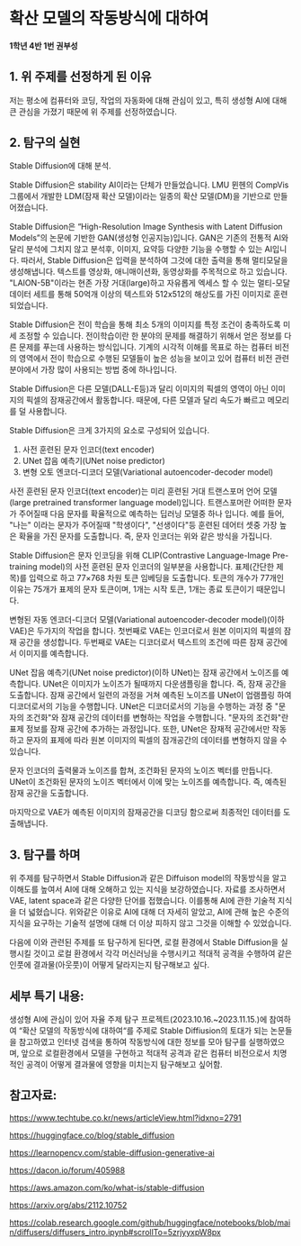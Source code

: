 # 확산 모델의 작동방식에 대하여
#### 1학년 4반 1번 권부성

## 1. 위 주제를 선정하게 된 이유
저는 평소에 컴퓨터와 코딩, 작업의 자동화에 대해 관심이 있고, 특히 생성형 AI에 대해 큰 관심을 가졌기 때문에 위 주제를 선정하였습니다.



## 2. 탐구의 실현
Stable Diffusion에 대해 분석.

Stable Diffusion은 stability AI이라는 단체가 만들었습니다.
LMU 뮌헨의 CompVis 그룹에서 개발한 LDM(잠재 확산 모델)이라는 일종의 확산 모델(DM)을 기반으로 만들어졌습니다.

Stable Diffusion은 “High-Resolution Image Synthesis with Latent Diffusion Models”의 논문에 기반한 GAN(생성형 인공지능)입니다. GAN은 기존의 전통적 AI와 달리 분석에 그치지 않고 분석후, 이미지, 요약등 다양한 기능을 수행할 수 있는 AI입니다.
따러서, Stable Diffusion은 입력을 분석하여 그것에 대한 출력을 통해 멀티모달을 생성해냅니다.
텍스트를 영상화, 애니매이션화, 동영상화를 주목적으로 하고 있습니다.
"LAION-5B"이라는 현존 가장 거대(large)하고 자유롭게 엑세스 할 수 있는 멀티-모달데이터 세트를 통해
50억개 이상의 텍스트와 512x512의 해상도를 가진 이미지로 훈련 되었습니다.

Stable Diffusion은 전이 학습을 통해 최소 5개의 이미지를 특정 조건이 충족하도록 미세 조정할 수 있습니다.
전이학습이란 한 분야의 문제를 해결하기 위해서 얻은 정보를 다른 문제를 푸는데 사용하는 방식입니다.
기계의 시각적 이해를 목표로 하는 컴퓨터 비전의 영역에서 전이 학습으로 수행된 모델들이 높은 성능을 보이고 있어
컴퓨터 비전 관련 분야에서 가장 많이 사용되는 방법 중에 하나입니다.

Stable Diffusion은 다른 모델(DALL-E등)과 달리 이미지의 픽셀의 영역이 아닌 이미지의 픽셀의 잠재공간에서 활동합니다.
때문에, 다른 모델과 달리 속도가 빠르고 메모리를 덜 사용합니다.


Stable Diffusion은 크게 3가지의 요소로 구성되어 있습니다.
1. 사전 훈련된 문자 인코더(text encoder)
2. UNet 잡음 예측기(UNet noise predictor)
3. 변형 오토 엔코더-디코더 모델(Variational autoencoder-decoder model)

사전 훈련된 문자 인코더(text encoder)는 미리 훈련된 거대 트랜스포머 언어 모델(large pretrained transformer language model)입니다.
트랜스포머란 어떠한 문자가 주어질때 다음 문자를 확율적으로 예측하는 딥러닝 모델중 하나 입니다.
예를 들어, "나는" 이라는 문자가 주어질때 "학생이다", "선생이다"등 훈련된 데어터 셋중 가장 높은 확율을 가진 문자를 도출합니다.
즉, 문자 인코더는 위와 같은 방식을 가집니다.

Stable Diffusion은 문자 인코딩을 위해 CLIP(Contrastive Language-Image Pre-training model)의 사전 훈련된 문자 인코더의 일부분을 사용합니다.
표제(간단한 제목)를 입력으로 하고 77×768 차원 토큰 임베딩을 도출합니다.
토큰의 개수가 77개인 이유는 75개가 표제의 문자 토큰이며, 1개는 시작 토큰, 1개는 종료 토큰이기 때문입니다.

변형된 자동 엔코더-디코더 모델(Variational autoencoder-decoder model)(이하 VAE)은 두가지의 작업을 합니다.
첫번째로 VAE는 인코더로서 원본 이미지의 픽셀의 잠재 공간을 생성합니다.
두번째로 VAE는 디코더로서 텍스트의 조건에 따른 잠재 공간에서 이미지를 예측합니다.

UNet 잡음 예측기(UNet noise predictor)(이하 UNet)는 잠재 공간에서 노이즈를 예측합니다.
UNet은 이미지가 노이즈가 될때까지 다운샘플링을 합니다. 즉, 잠재 공간을 도출합니다.
잠재 공간에서 일련의 과정을 거쳐 예측된 노이즈를 UNet이 업램플링 하여 디코더로서의 기능을 수행합니다.
UNet은 디코더로서의 기능을 수행하는 과정 중 "문자의 조건화"와 잠재 공간의 데이터를 변형하는 작업을 수행합니다.
"문자의 조건화"란 표제 정보를 잠재 공간에 추가하는 과정입니다.
또한, UNet은 잠재적 공간에서만 작동하고 문자의 표제에 따라 원본 이미지의 픽셀의 잠개공간의 데이터를 변형하지 않을 수 있습니다.

문자 인코더의 출력물과 노이즈를 합쳐, 조건화된 문자의 노이즈 벡터를 만듭니다.
UNet이 조건화된 문자의 노이즈 벡터에서 이에 맞는 노이즈를 예측합니다.
즉, 예측된 잠재 공간을 도출합니다.

마지막으로 VAE가 예측된 이미지의 잠재공간을 디코딩 함으로써 최종적인 데이터를 도출해냅니다.


## 3. 탐구를 하며

위 주제를 탐구하면서 Stable Diffusion과 같은 Diffuison model의 작동방식을 알고 이해도를 높여서 AI에 대해 오해하고 있는 지식을 보강하였습니다.
자료를 조사하면서 VAE, latent space과 같은 다양한 단어를 접했습니다. 이를통해 AI에 관한 기술적 지식을 더 넓혔습니다.
위와같은 이유로 AI에 대해 더 자세히 알았고, AI에 관해 높은 수준의 지식을 요구하는 기술적 설명에 대해 더 이상 피하지 않고 그것을 이해할 수 있었습니다.
 
다음에 이와 관련된 주제를 또 탐구하게 된다면, 로컬 환경에서 Stable Diffusion을 실행시킬 것이고 로컬 환경에서 각각 머신러닝을 수행시키고 적대적 공격을 수행하여 같은 인풋에 결과물(아웃풋)이 어떻게 달라지는지 탐구해보고 싶다.


## 세부 특기 내용:

생성형 AI에 관심이 있어 자율 주제 탐구 프로젝트(2023.10.16.~2023.11.15.)에 참여하여 “확산 모델의 작동방식에 대하여“를 주제로 Stable Diffiusion의 토대가 되는 논문들을 참고하였고 인터넷 검색을 통하여 작동방식에 대한 정보를 모아 탐구를 실행하였으며, 앞으로 로컬환경에서 모델을 구현하고 적대적 공격과 같은 컴퓨터 비전으로서 치명적인 공격이 어떻게 결과물에 영향을 미치는지 탐구해보고 싶어함.


## 참고자료:
<https://www.techtube.co.kr/news/articleView.html?idxno=2791>

<https://huggingface.co/blog/stable_diffusion>


<https://learnopencv.com/stable-diffusion-generative-ai>


<https://dacon.io/forum/405988>


<https://aws.amazon.com/ko/what-is/stable-diffusion>


<https://arxiv.org/abs/2112.10752>


<https://colab.research.google.com/github/huggingface/notebooks/blob/main/diffusers/diffusers_intro.ipynb#scrollTo=5zrjyyxpW8px>


